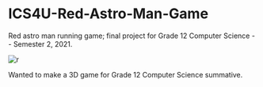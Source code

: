 # ICS4U-Red-Astro-Man-Game
Red astro man running game; final project for Grade 12 Computer Science -- Semester 2, 2021.

![r](https://media0.giphy.com/media/hi99JOEdTJK9uEduTq/giphy.gif?cid=790b76112043a1212d3cae5dad452b14604507141b1180a9&rid=giphy.gif&ct=g)

Wanted to make a 3D game for Grade 12 Computer Science summative.
